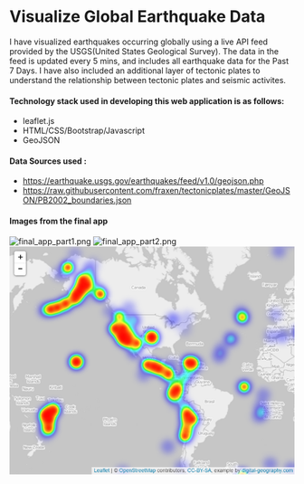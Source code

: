 # Visualize Global Earthquake Data

I have visualized earthquakes occurring globally using a live API feed provided by the USGS(United States Geological Survey). The data in the feed is updated every 5 mins, and includes all earthquake data for the Past 7 Days. I have also included an additional layer of tectonic plates to understand the relationship between tectonic plates and seismic activites.

#### Technology stack used in developing this web application is as follows:
* leaflet.js
* HTML/CSS/Bootstrap/Javascript
* GeoJSON

#### Data Sources used :
* https://earthquake.usgs.gov/earthquakes/feed/v1.0/geojson.php
* https://raw.githubusercontent.com/fraxen/tectonicplates/master/GeoJSON/PB2002_boundaries.json

#### Images from the final app
![final_app_part1.png](Images/5-Advanced.png)
![final_app_part2.png](Images/Cluster.png)
![final_app_part3.png](Images/Heat.png)



